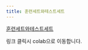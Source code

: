 ```yaml
---
title: 훈련세트와테스트세트
---
```


[훈련세트와테스트세트](https://colab.research.google.com/drive/1iaBoa1Bn37V_CGwBLIc86GeJmwU0-DL3?usp=sharing)

링크 클릭시 colab으로 이동합니다.
